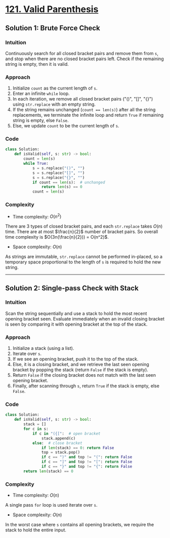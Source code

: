 # [121. Valid Parenthesis](https://leetcode.com/problems/valid-parentheses/solutions/4029475/valid-parentheses-python-easy-explanations/)

## Solution 1: Brute Force Check

### Intuition

Continuously search for all closed bracket pairs and remove them from `s`, and stop when there are no closed bracket pairs left. Check if the remaining string is empty, then it is valid.

### Approach

1. Initialize `count` as the current length of `s`.
1. Enter an infinite `while` loop.
1. In each iteration, we remove all closed bracket pairs ("()", "[]", "{}") using `str.replace` with an empty string.
1. If the string remains unchanged (`count == len(s)`) after all the string replacements, we terminate the infinite loop and return `True` if remaining string is empty, else `False`.
1. Else, we update `count` to be the current length of `s`.

### Code

```python
class Solution:
    def isValid(self, s: str) -> bool:
        count = len(s)
        while True:
            s = s.replace("()", "")
            s = s.replace("[]", "")
            s = s.replace("{}", "")
            if count == len(s):  # unchanged
                return len(s) == 0
            count = len(s)
```

### Complexity

- Time complexity: $O(n^2)$

There are 3 types of closed bracket pairs, and each `str.replace` takes $O(n)$ time.
There are at most $\frac{n}{2}$ number of bracket pairs. So overall time complexity is $O(3n(\frac{n}{2})) = O(n^2)$.

- Space complexity: $O(n)$

As strings are immutable, `str.replace` cannot be performed in-placed, so a temporary space proportional to the length of `s` is required to hold the new string.

---

## Solution 2: Single-pass Check with Stack

### Intuition

Scan the string sequentially and use a stack to hold the most recent opening bracket seen. Evaluate immediately when an invalid closing bracket is seen by comparing it with opening bracket at the top of the stack.

### Approach

1. Initialize a stack (using a list).
2. Iterate over `s`.
3. If we see an opening bracket, push it to the top of the stack.
4. Else, it is a closing bracket, and we retrieve the last seen opening bracket by popping the stack (return `False` if the stack is empty).
5. Return `False` if the closing bracket does not match with the last seen opening bracket.
6. Finally, after scanning through `s`, return `True` if the stack is empty, else `False`.

### Code

```python
class Solution:
    def isValid(self, s: str) -> bool:
        stack = []
        for c in s:
            if c in "({[":  # open bracket
                stack.append(c)
            else:  # close bracket
                if len(stack) == 0: return False
                top = stack.pop()
                if c == ")" and top != "(": return False
                if c == "]" and top != "[": return False
                if c == "}" and top != "{": return False
        return len(stack) == 0
```

### Complexity

- Time complexity: $O(n)$

A single pass `for` loop is used iterate over `s`.

- Space complexity: $O(n)$

In the worst case where `s` contains all opening brackets, we require the stack to hold the entire input.
